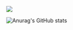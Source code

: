 [<img src="https://www.codewars.com/users/Mix.py/badges/large">](https://www.codewars.com/users/Mix.py)


![Anurag's GitHub stats](https://github-readme-stats.vercel.app/api?username=Mix200208&show_icons=true&theme=tokyonight)<br/>



